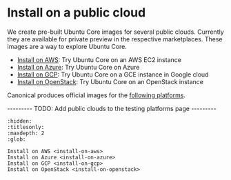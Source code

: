 # Install on a public cloud

We create pre-built Ubuntu Core images for several public clouds. Currently they are available for private preview in the respective marketplaces. These images are a way to explore Ubuntu Core.

* [Install on AWS](install-on-aws): Try Ubuntu Core on an AWS EC2 instance
* [Install on Azure](install-on-azure): Try Ubuntu Core on Azure
* [Install on GCP](install-on-gcp): Try Ubuntu Core on a GCE instance in Google cloud
* [Install on OpenStack](install-on-openstack): Try Ubuntu Core on an OpenStack instance

Canonical produces official images for the [following platforms](https://ubuntu.com/core/docs/supported-platforms).

--------- TODO: Add public clouds to the testing platforms page ---------

```{toctree}
:hidden:
:titlesonly:
:maxdepth: 2
:glob:

Install on AWS <install-on-aws>
Install on Azure <install-on-azure>
Install on GCP <install-on-gcp>
Install on OpenStack <install-on-openstack>
